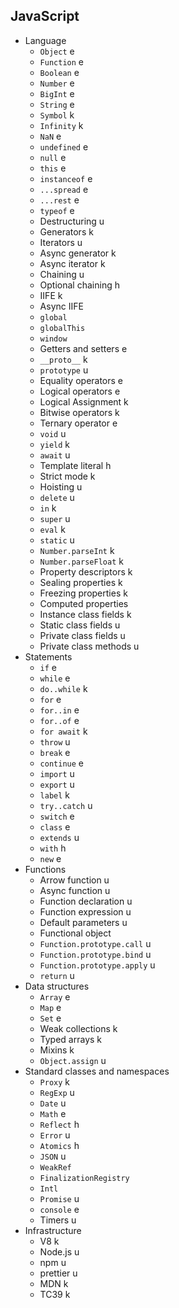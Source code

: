 ## JavaScript

- Language
  - `Object` e
  - `Function` e
  - `Boolean` e
  - `Number` e
  - `BigInt` e
  - `String` e
  - `Symbol` k
  - `Infinity` k
  - `NaN` e
  - `undefined` e
  - `null` e
  - `this` e
  - `instanceof` e
  - `...spread` e
  - `...rest` e
  - `typeof` e
  - Destructuring u
  - Generators k
  - Iterators u
  - Async generator k
  - Async iterator k
  - Chaining u
  - Optional chaining h
  - IIFE k
  - Async IIFE
  - `global`
  - `globalThis`
  - `window`
  - Getters and setters e
  - `__proto__` k
  - `prototype` u
  - Equality operators e
  - Logical operators e
  - Logical Assignment k
  - Bitwise operators k
  - Ternary operator e
  - `void` u
  - `yield` k
  - `await` u
  - Template literal h
  - Strict mode k
  - Hoisting u
  - `delete` u
  - `in` k
  - `super` u
  - `eval` k
  - `static` u
  - `Number.parseInt` k
  - `Number.parseFloat` k
  - Property descriptors k
  - Sealing properties k
  - Freezing properties k
  - Computed properties
  - Instance class fields k
  - Static class fields u
  - Private class fields u
  - Private class methods u
- Statements
  - `if` e
  - `while` e
  - `do..while` k
  - `for` e
  - `for..in` e
  - `for..of` e
  - `for await` k
  - `throw` u
  - `break` e
  - `continue` e
  - `import` u
  - `export` u
  - `label` k
  - `try..catch` u
  - `switch` e
  - `class` e
  - `extends` u
  - `with` h
  - `new` e
- Functions
  - Arrow function u
  - Async function u
  - Function declaration u
  - Function expression u
  - Default parameters u
  - Functional object
  - `Function.prototype.call` u
  - `Function.prototype.bind` u
  - `Function.prototype.apply` u
  - `return` u
- Data structures
  - `Array` e
  - `Map` e
  - `Set` e
  - Weak collections k
  - Typed arrays k
  - Mixins k
  - `Object.assign` u
- Standard classes and namespaces
  - `Proxy` k
  - `RegExp` u
  - `Date` u
  - `Math` e
  - `Reflect` h
  - `Error` u
  - `Atomics` h
  - `JSON` u
  - `WeakRef`
  - `FinalizationRegistry`
  - `Intl`
  - `Promise` u
  - `console` e
  - Timers u
- Infrastructure
  - V8 k
  - Node.js u
  - npm u
  - prettier u
  - MDN k
  - TC39 k
